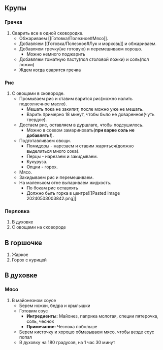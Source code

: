 ## Крупы
### Гречка
1. Сварить все в одной сковородке.
   - Обжариваем [[Готовка/Полезное#Мясо]].
   - Добавляем [[Готовка/Полезное#Лук и морковь]] и обжариваем.
   - Добавляем гречку(не готовую) и перемешиваем хорошо.
     - Можно немного поджарить
   - Добавляем томатную пасту(пол столовой ложки) и соль(пол ложки)
   - Ждем когда сварится гречка

### Рис
1. С овощами в сковороде.
   - Промываем рис и ставим варится рис(можно налить подсолнечное масло).
     - Мешать пока не закипит, после можно уже не мешать.
     - Варить примерно 18 минут, чтобы было не доваренное(чуть твердое).
   - Достаем рис, оставляем в дуршлаге, чтобы подсушилось.
     - Можно в соевом замариновать(**при варке соль не добавлять!**).
   - Подготавливаем овощи.
     - Помидоры - нарезаем и ставим жариться(должно выделиться много сока).
     - Перцы - нарезаем и закидываем.
     - Кукуруза.
     - Опции - горох.
   - Мясо.
   - Закидываем рис и перемешиваем.
   - На маленьком огне выпариваем жидкость.
     - По бокам рис оставлять
     - Должно быть горка в центре![[Pasted image 20240503003842.png]]


### Перловка
1. В духовке
2. С овощами на сковороде


## В горшочке
1. Жаркое
2. Горох с курицей


## В духовке
### Мясо
1. В майонезном соусе
   - Берем ножки, бедра и крылышки
   - Готовим соус
     - **Ингредиенты:** Майонез, паприка молотая, специи пятерочка, соль, чеснок
     - **Примечание:** Чеснока побольше
   - Берем кисточку и хорошо обмазываем мясо, чтобы везде соус попал
   - В духовку на 180 градусов, на 1 час 30 минут